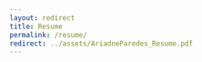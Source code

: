 ```yaml
---
layout: redirect
title: Resume
permalink: /resume/
redirect: ../assets/AriadneParedes_Resume.pdf
---
```

